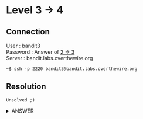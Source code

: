 # Level 3 → 4

## Connection

User : bandit3 <br />
Password : Answer of [2 → 3](2-3.md) <br />
Server : bandit.labs.overthewire.org

```console
~$ ssh -p 2220 bandit3@bandit.labs.overthewire.org
```

## Resolution
```console
Unsolved ;)
```

<details><summary>ANSWER</summary>
<p>

Password for next level :
```console
Unsolved ;)

```

</p>
</details>